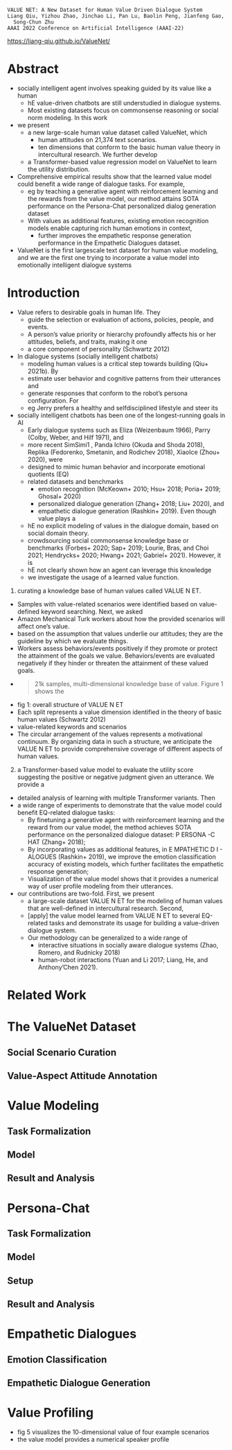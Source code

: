     VALUE NET: A New Dataset for Human Value Driven Dialogue System
    Liang Qiu, Yizhou Zhao, Jinchao Li, Pan Lu, Baolin Peng, Jianfeng Gao,
      Song-Chun Zhu
    AAAI 2022 Conference on Artificial Intelligence (AAAI-22)

https://liang-qiu.github.io/ValueNet/

# Abstract

* socially intelligent agent involves speaking guided by its value like a human
  * hE value-driven chatbots are still understudied in dialogue systems.
  * Most existing datasets focus on
    commonsense reasoning or social norm modeling. In this work
* we present 
  * a new large-scale human value dataset called ValueNet, which
    * human attitudes on 21,374 text scenarios.
    * ten dimensions that conform to the basic human value theory in
      intercultural research. We further develop 
  * a Transformer-based value regression model on ValueNet
    to learn the utility distribution.
* Comprehensive empirical results show that the learned value model could
  benefit a wide range of dialogue tasks. For example, 
  * eg by teaching a generative agent with reinforcement learning and the
    rewards from the value model, our method attains
    SOTA performance on the Persona-Chat personalized dialog generation dataset
  * With values as additional features, existing
    emotion recognition models enable capturing rich human emotions in context,
    * further improves the empathetic response generation performance in the
      Empathetic Dialogues dataset.
* ValueNet is the first largescale text dataset for human value modeling, and
  we are the first one trying to incorporate a value model into emotionally
  intelligent dialogue systems

# Introduction

* Value refers to desirable goals in human life. They 
  * guide the selection or evaluation of actions, policies, people, and events.
  * A person’s value priority or hierarchy profoundly affects his or her
    attitudes, beliefs, and traits, making it one 
  * a core component of personality (Schwartz 2012)
* In dialogue systems (socially intelligent chatbots)
  * modeling human values is a critical step towards building (Qiu+ 2021b). By
  * estimate user behavior and cognitive patterns from their utterances and
  * generate responses that conform to the robot’s persona configuration. For
  * eg Jerry prefers a healthy and selfdisciplined lifestyle and steer its
* socially intelligent chatbots has been one of the longest-running goals in AI
  * Early dialogue systems such as Eliza (Weizenbaum 1966), Parry (Colby,
    Weber, and Hilf 1971), and 
  * more recent SimSimi1 , Panda Ichiro (Okuda and Shoda 2018), Replika
    (Fedorenko, Smetanin, and Rodichev 2018), XiaoIce (Zhou+ 2020), were
  * designed to mimic human behavior and incorporate emotional quotients (EQ)
  * related datasets and benchmarks
    * emotion recognition (McKeown+ 2010; Hsu+ 2018; Poria+ 2019; Ghosal+ 2020)
    * personalized dialogue generation (Zhang+ 2018; Liu+ 2020), and 
    * empathetic dialogue generation (Rashkin+ 2019). Even though value plays a
  * hE no explicit modeling of values in the dialogue domain, 
    based on social domain theory.
  * crowdsourcing social commonsense knowledge base or benchmarks
    (Forbes+ 2020; Sap+ 2019; Lourie, Bras, and Choi 2021; Hendrycks+ 2020;
    Hwang+ 2021; Gabriel+ 2021). However, it is 
  * hE not clearly shown how an agent can leverage this knowledge
  * we investigate the usage of a learned value function.
1. curating a knowledge base of human values called VALUE N ET. 
  * Samples with value-related scenarios were identified based on value-defined
    keyword searching. Next, we asked 
  * Amazon Mechanical Turk workers about how the provided scenarios will
    affect one’s value.
  * based on the assumption that values underlie our attitudes; they are the
    guideline by which we evaluate things.
  * Workers assess behaviors/events positively if they promote or protect the
    attainment of the goals we value. Behaviors/events are evaluated
    negatively if they hinder or threaten the attainment of these valued goals.
  * > 21k samples, multi-dimensional knowledge base of value. Figure 1 shows the
  * fig 1: overall structure of VALUE N ET
  * Each split represents a value dimension
    identified in the theory of basic human values (Schwartz 2012)
  * value-related keywords and scenarios
  * The circular arrangement of the values represents a motivational continuum.
    By organizing data in such a structure, we anticipate the VALUE N ET to
    provide comprehensive coverage of different aspects of human values.
2. a Transformer-based value model to evaluate the utility score suggesting the
   positive or negative judgment given an utterance. We provide a 
  * detailed analysis of learning with multiple Transformer variants. Then
  * a wide range of experiments to demonstrate that
    the value model could benefit EQ-related dialogue tasks: 
    * By finetuning a generative agent with reinforcement learning and the
      reward from our value model, the method achieves SOTA performance on the
      personalized dialogue dataset: P ERSONA -C HAT (Zhang+ 2018); 
    * By incorporating values as additional features, in E MPATHETIC D I -
      ALOGUES (Rashkin+ 2019), we improve the emotion classification accuracy
      of existing models, which further facilitates the empathetic response
      generation;
    * Visualization of the value model shows that it provides a numerical way
      of user profile modeling from their utterances.
* our contributions are two-fold. First, we present 
  * a large-scale dataset VALUE N ET for the modeling of human values that are
    well-defined in intercultural research. Second, 
  * [apply] the value model learned from VALUE N ET to several EQ-related tasks
    and demonstrate its usage for building a value-driven dialogue system. 
  * Our methodology can be generalized to a wide range of 
    * interactive situations in socially aware dialogue systems
      (Zhao, Romero, and Rudnicky 2018)
    * human-robot interactions (Yuan and Li 2017; Liang, He, and Anthony’Chen 2021).

# Related Work

# The ValueNet Dataset

## Social Scenario Curation

## Value-Aspect Attitude Annotation

# Value Modeling

## Task Formalization

## Model

## Result and Analysis

# Persona-Chat

## Task Formalization

## Model

## Setup

## Result and Analysis

# Empathetic Dialogues

## Emotion Classification

## Empathetic Dialogue Generation

# Value Profiling

* fig 5 visualizes the 10-dimensional value of four example scenarios
* the value model provides a numerical speaker profile
